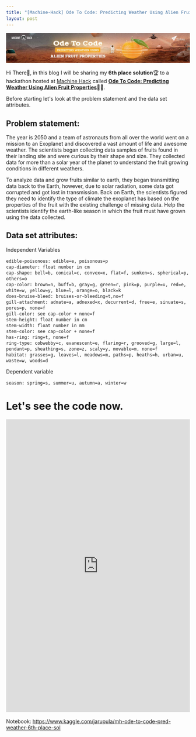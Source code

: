 ```yaml
---
title: "[Machine-Hack] Ode To Code: Predicting Weather Using Alien Fruit Properties - 6th Place Solution🚀"
layout: post
---
```


![Machine-Hack](/assets/images/ode_to_code.jpg)

Hi There👋, in this blog I will be sharing my **6th place solution**🏆 to a hackathon hosted at [Machine Hack](https://machinehack.com/) called [**Ode To Code: Predicting Weather Using Alien Fruit Properties**](https://machinehack.com/hackathon/odetocode_predicting_weather_using_alien_fruit_properties/overview)🍊🍋. 



Before starting let's look at the problem statement and the data set attributes.
## Problem statement:
The year is 2050 and a team of astronauts from all over the world went on a mission to an Exoplanet and discovered a vast amount of life and awesome weather. The scientists began collecting data samples of fruits found in their landing site and were curious by their shape and size. They collected data for more than a solar year of the planet to understand the fruit growing conditions in different weathers. 

To analyze data and grow fruits similar to earth, they began transmitting data back to the Earth, however, due to solar radiation, some data got corrupted and got lost in transmission. Back on Earth, the scientists figured they need to identify the type of climate the exoplanet has based on the properties of the fruit with the existing challenge of missing data. Help the scientists identify the earth-like season in which the fruit must have grown using the data collected.

## Data set attributes:
Independent Variables

    edible-poisonous: edible=e, poisonous=p
    cap-diameter: float number in cm
    cap-shape: bell=b, conical=c, convex=x, flat=f, sunken=s, spherical=p, others=o
    cap-color: brown=n, buff=b, gray=g, green=r, pink=p, purple=u, red=e, white=w, yellow=y, blue=l, orange=o, black=k
    does-bruise-bleed: bruises-or-bleeding=t,no=f
    gill-attachment: adnate=a, adnexed=x, decurrent=d, free=e, sinuate=s, pores=p, none=f
    gill-color: see cap-color + none=f
    stem-height: float number in cm
    stem-width: float number in mm
    stem-color: see cap-color + none=f
    has-ring: ring=t, none=f
    ring-type: cobwebby=c, evanescent=e, flaring=r, grooved=g, large=l, pendant=p, sheathing=s, zone=z, scaly=y, movable=m, none=f
    habitat: grasses=g, leaves=l, meadows=m, paths=p, heaths=h, urban=u, waste=w, woods=d

Dependent variable

    season: spring=s, summer=u, autumn=a, winter=w


# Let's see the code now.
<iframe src="https://www.kaggle.com/embed/jarupula/mh-ode-to-code-pred-weather-6th-place-sol?kernelSessionId=86050512" height="800" style="margin: 0 auto; width: 100%; max-width: 950px;" frameborder="0" scrolling="auto" title="[MH] Ode to Code: Pred Weather🍊 - 6th Place sol."></iframe>

Notebook: https://www.kaggle.com/jarupula/mh-ode-to-code-pred-weather-6th-place-sol 